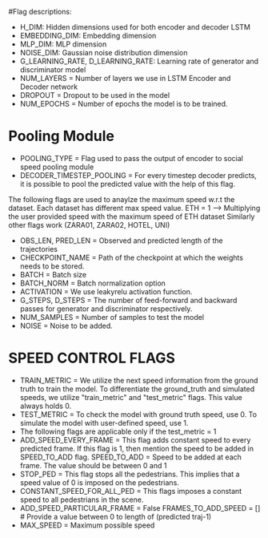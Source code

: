 
#Flag descriptions:

- H_DIM: Hidden dimensions used for both encoder and decoder LSTM
- EMBEDDING_DIM: Embedding dimension
- MLP_DIM: MLP dimension
- NOISE_DIM: Gaussian noise distribution dimension
- G_LEARNING_RATE, D_LEARNING_RATE: Learning rate of generator and discriminator model
- NUM_LAYERS = Number of layers we use in LSTM Encoder and Decoder network
- DROPOUT = Dropout to be used in the model
- NUM_EPOCHS = Number of epochs the model is to be trained. 

# Pooling Module
- POOLING_TYPE = Flag used to pass the output of encoder to social speed pooling module 
- DECODER_TIMESTEP_POOLING = For every timestep decoder predicts, it is possible to pool the predicted value with the help of this flag.

The following flags are used to anaylze the maximum speed w.r.t the dataset. Each dataset has different max speed value. 
ETH = 1 --> Multiplying the user provided speed with the maximum speed of ETH dataset
Similarly other flags work (ZARA01, ZARA02, HOTEL, UNI) 

- OBS_LEN, PRED_LEN = Observed and predicted length of the trajectories
- CHECKPOINT_NAME = Path of the checkpoint at which the weights needs to be stored.
- BATCH = Batch size
- BATCH_NORM = Batch normalization option
- ACTIVATION = We use leakyrelu activation function.
- G_STEPS, D_STEPS = The number of feed-forward and backward passes for generator and discriminator respectively.
- NUM_SAMPLES = Number of samples to test the model
- NOISE = Noise to be added.


# SPEED CONTROL FLAGS
- TRAIN_METRIC = We utilize the next speed information from the ground truth to train the model. To differentiate the ground_truth and simulated speeds, we utilize "train_metric" and "test_metric" flags. This value always holds 0. 
- TEST_METRIC = To check the model with ground truth speed, use 0. To simulate the model with user-defined speed, use 1.  
- The following flags are applicable only if the test_metric = 1
- ADD_SPEED_EVERY_FRAME = This flag adds constant speed to every predicted frame. If this flag is 1, then mention the speed to be added in SPEED_TO_ADD flag.
SPEED_TO_ADD = Speed to be added at each frame. The value should be between 0 and 1
- STOP_PED = This flag stops all the pedestrians. This implies that a speed value of 0 is imposed on the pedestrians.
- CONSTANT_SPEED_FOR_ALL_PED = This flags imposes a constant speed to all pedestrians in the scene. 
- ADD_SPEED_PARTICULAR_FRAME = False
   FRAMES_TO_ADD_SPEED = []  # Provide a value between 0 to length of (predicted traj-1)
- MAX_SPEED = Maximum possible speed